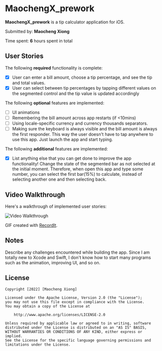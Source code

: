 # MaochengX_prework

**MaochengX_prework** is a tip calculator application for iOS.

Submitted by: **Maocheng Xiong**

Time spent: **6** hours spent in total

## User Stories

The following **required** functionality is complete:

* [x] User can enter a bill amount, choose a tip percentage, and see the tip and total values.
* [x] User can select between tip percentages by tapping different values on the segmented control and the tip value is updated accordingly

The following **optional** features are implemented:

* [ ] UI animations
* [ ] Remembering the bill amount across app restarts (if <10mins)
* [ ] Using locale-specific currency and currency thousands separators.
* [ ] Making sure the keyboard is always visible and the bill amount is always the first responder. This way the user doesn't have to tap anywhere to use this app. Just launch the app and start typing.

The following **additional** features are implemented:

- [x] List anything else that you can get done to improve the app functionality!
Change the state of the segmented bar as not selected at the initial moment. Therefore, when open this app and type some number, you can select the first bar(15%) to calculate, instead of selecting another one and then selecting back.

## Video Walkthrough

Here's a walkthrough of implemented user stories:

<img src='http://g.recordit.co/3PCftR61HT.gif' title='Video Walkthrough' width='' alt='Video Walkthrough' />

GIF created with [RecordIt](https://recordit.co/).

## Notes

Describe any challenges encountered while building the app.
Since I am totally new to Xcode and Swift, I don't know how to start many programs such as the animation, improving UI, and so on. 

## License

    Copyright [2022] [Maocheng Xiong]

    Licensed under the Apache License, Version 2.0 (the "License");
    you may not use this file except in compliance with the License.
    You may obtain a copy of the License at

        http://www.apache.org/licenses/LICENSE-2.0

    Unless required by applicable law or agreed to in writing, software
    distributed under the License is distributed on an "AS IS" BASIS,
    WITHOUT WARRANTIES OR CONDITIONS OF ANY KIND, either express or implied.
    See the License for the specific language governing permissions and
    limitations under the License.
